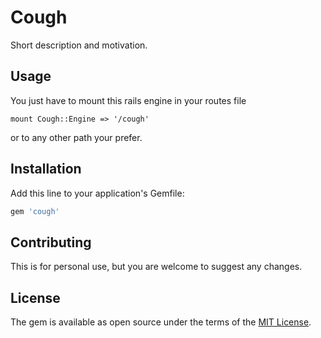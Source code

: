 # Cough
Short description and motivation.

## Usage
You just have to mount this rails engine in your routes file
```
mount Cough::Engine => '/cough'
```

or to any other path your prefer.

## Installation
Add this line to your application's Gemfile:

```ruby
gem 'cough'
```

## Contributing
This is for personal use, but you are welcome to suggest any changes.

## License
The gem is available as open source under the terms of the [MIT License](https://opensource.org/licenses/MIT).
